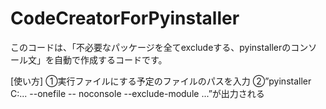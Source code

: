 # CodeCreatorForPyinstaller

このコードは、「不必要なパッケージを全てexcludeする、pyinstallerのコンソール文」を自動で作成するコードです。

[使い方]
①実行ファイルにする予定のファイルのパスを入力
②”pyinstaller C:... --onefile -- noconsole --exclude-module ...”が出力される

